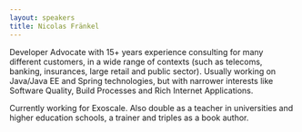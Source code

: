 ```yaml
---
layout: speakers
title: Nicolas Fränkel 
---
```

Developer Advocate with 15+ years experience consulting for many different customers, in a wide range of contexts (such as telecoms, banking, insurances, large retail and public sector). Usually working on Java/Java EE and Spring technologies, but with narrower interests like Software Quality, Build Processes and Rich Internet Applications.

Currently working for Exoscale. Also double as a teacher in universities and higher education schools, a trainer and triples as a book author.
